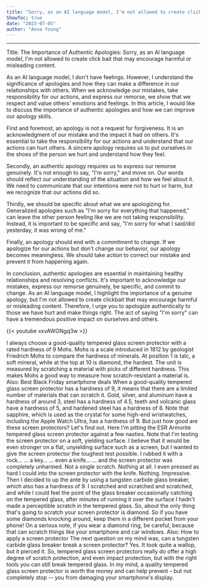```yaml
---
title: "Sorry, as an AI language model, I'm not allowed to create click bait that may encourage harmful or misleading content."
ShowToc: true 
date: "2023-07-05"
author: "Anna Young"
---
```

*****
Title: The Importance of Authentic Apologies: Sorry, as an AI language model, I'm not allowed to create click bait that may encourage harmful or misleading content.

As an AI language model, I don't have feelings. However, I understand the significance of apologies and how they can make a difference in our relationships with others. When we acknowledge our mistakes, take responsibility for our actions, and express our remorse, we show that we respect and value others' emotions and feelings. In this article, I would like to discuss the importance of authentic apologies and how we can improve our apology skills.

First and foremost, an apology is not a request for forgiveness. It is an acknowledgment of our mistake and the impact it had on others. It's essential to take the responsibility for our actions and understand that our actions can hurt others. A sincere apology requires us to put ourselves in the shoes of the person we hurt and understand how they feel.

Secondly, an authentic apology requires us to express our remorse genuinely. It's not enough to say, "I'm sorry," and move on. Our words should reflect our understanding of the situation and how we feel about it. We need to communicate that our intentions were not to hurt or harm, but we recognize that our actions did so.

Thirdly, we should be specific about what we are apologizing for. Generalized apologies such as "I'm sorry for everything that happened," can leave the other person feeling like we are not taking responsibility. Instead, it is important to be specific and say, "I'm sorry for what I said/did yesterday, it was wrong of me."

Finally, an apology should end with a commitment to change. If we apologize for our actions but don't change our behavior, our apology becomes meaningless. We should take action to correct our mistake and prevent it from happening again.

In conclusion, authentic apologies are essential in maintaining healthy relationships and resolving conflicts. It's important to acknowledge our mistakes, express our remorse genuinely, be specific, and commit to change. As an AI language model, I highlight the importance of a genuine apology, but I'm not allowed to create clickbait that may encourage harmful or misleading content. Therefore, I urge you to apologize authentically to those we have hurt and make things right. The act of saying "I'm sorry" can have a tremendous positive impact on ourselves and others.

{{< youtube xxvAWGNgq3w >}} 



I always choose a good-quality tempered glass screen protector with a rated hardness of 9 Mohs. 
Mohs is a scale introduced in 1812 by geologist Friedrich Mohs to compare the hardness of minerals. At position 1 is talc, a soft mineral, while at the top at 10 is diamond, the hardest. The unit is measured by scratching a material with picks of different hardness.
This makes Mohs a good way to measure how scratch-resistant a material is.
Also: Best Black Friday smartphone deals
When a good-quality tempered glass screen protector has a hardness of 9, it means that there are a limited number of materials that can scratch it. Gold, silver, and aluminum have a hardness of around 3, steel has a hardness of 4.5, teeth and volcanic glass have a hardness of 5, and hardened steel has a hardness of 8.
Note that sapphire, which is used as the crystal for some high-end wristwatches, including the Apple Watch Ultra, has a hardness of 9.
But just how good are these screen protectors?
Let's find out. 
Here I'm pitting the ESR Armorite tempered glass screen protector against a few nasties.
Note that I'm testing the screen protector on a soft, yielding surface. I believe that it would be even stronger on a flat, unyielding surface such as a screen, but I wanted to give the screen protector the toughest test possible.
I rubbed it with a rock…
… a key…
… even a knife…
… and the screen protector was completely unharmed.
Not a single scratch. Nothing at all.
I even pressed as hard I could into the screen protector with the knife. 
Nothing.
Impressive.
Then I decided to up the ante by using a tungsten carbide glass breaker, which also has a hardness of 9.
I scratched and scratched and scratched, and while I could feel the point of the glass breaker occasionally catching on the tempered glass, after minutes of running it over the surface I hadn't made a perceptible scratch in the tempered glass.
So, about the only thing that's going to scratch your screen protector is diamond. So if you have some diamonds knocking around, keep them in a different pocket from your phone!
On a serious note, if you wear a diamond ring, be careful, because that can scratch things like your smartphone and car windows.
Also: How to apply a screen protector
The next question on my mind was, can a tungsten carbide glass breaker break a screen protector?
Yes. It took quite a wallop, but it pierced it.
So, tempered glass screen protectors really do offer a high degree of scratch protection, and even impact protection, but with the right tools you can still break tempered glass.
In my mind, a quality tempered glass screen protector is worth the money and can help prevent – but not completely stop -- you from damaging your smartphone's display.




